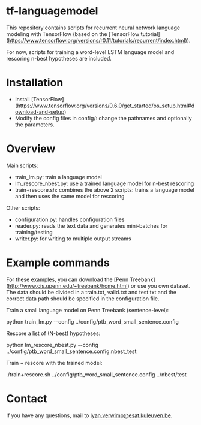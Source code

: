 # tf-languagemodel
This repository contains scripts for recurrent neural network language modeling with TensorFlow (based on the [TensorFlow tutorial] (https://www.tensorflow.org/versions/r0.11/tutorials/recurrent/index.html)).

For now, scripts for training a word-level LSTM language model and rescoring n-best hypotheses are included.

# Installation

* Install [TensorFlow] (https://www.tensorflow.org/versions/0.6.0/get_started/os_setup.html#download-and-setup)
* Modify the config files in config/: change the pathnames and optionally the parameters.

# Overview

Main scripts:

* train_lm.py: train a language model
* lm_rescore_nbest.py: use a trained language model for n-best rescoring
* train+rescore.sh: combines the above 2 scripts: trains a language model and then uses the same model for rescoring

Other scripts:

* configuration.py: handles configuration files
* reader.py: reads the text data and generates mini-batches for training/testing
* writer.py: for writing to multiple output streams

# Example commands

For these examples, you can download the [Penn Treebank] (http://www.cis.upenn.edu/~treebank/home.html) or use you own dataset. The data should be divided in a train.txt, valid.txt and test.txt and the correct data path should be specified in the configuration file.

Train a small language model on Penn Treebank (sentence-level):

python train_lm.py --config ../config/ptb_word_small_sentence.config

Rescore a list of (N-best) hypotheses:

python lm_rescore_nbest.py --config ../config/ptb_word_small_sentence.config.nbest_test

Train + rescore with the trained model:

./train+rescore.sh ../config/ptb_word_small_sentence.config ../nbest/test

# Contact

If you have any questions, mail to lyan.verwimp@esat.kuleuven.be.
